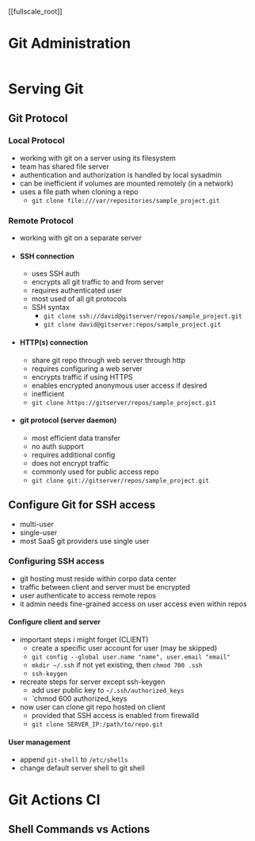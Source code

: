 [[fullscale_root]]

# Git Administration
```toc
```

# Serving Git
## Git Protocol
### Local Protocol
- working with git on a server using its filesystem
- team has shared file server
- authentication and authorization is handled by local sysadmin
- can be inefficient if volumes are mounted remotely (in a network)
- uses a file path when cloning a repo
	- `git clone file:///var/repositories/sample_project.git`
### Remote Protocol
- working with git on a separate server
- #### SSH connection
	- uses SSH auth
	- encrypts all git traffic to and from server
	- requires authenticated user
	- most used of all git protocols
	- SSH syntax
		- `git clone ssh://david@gitserver/repos/sample_project.git`
		- `git clone david@gitserver:repos/sample_project.git`
- #### HTTP(s) connection
	- share git repo through web server through http
	- requires configuring a web server
	- encrypts traffic if using HTTPS
	- enables encrypted anonymous user access if desired
	- inefficient
	- `git clone https://gitserver/repos/sample_project.git`
- #### git protocol (server daemon)
	- most efficient data transfer
	- no auth support
	- requires additional config
	- does not encrypt traffic
	- commonly used for public access repo
	- `git clone git://gitserver/repos/sample_project.git`

## Configure Git for SSH access
- multi-user
- single-user
- most SaaS git providers use single user

### Configuring SSH access
- git hosting must reside within corpo data center
- traffic between client and server must be encrypted
- user authenticate to access remote repos
- it admin needs fine-grained access on user access even within repos

#### Configure client and server
- important steps i might forget (CLIENT)
	- create a specific user account for user (may be skipped)
	- `git config --global user.name "name", user.email "email"`
	- `mkdir ~/.ssh` if not yet existing, then `chmod 700 .ssh`
	- `ssh-keygen`
- recreate steps for server except ssh-keygen
	- add user public key to `~/.ssh/authorized_keys`
	- `chmod 600 authorized_keys
- now user can clone git repo hosted on client
	- provided that SSH access is enabled from firewalld
	- `git clone SERVER_IP:/path/to/repo.git`
#### User management
- append `git-shell` to `/etc/shells`
- change default server shell to git shell


# Git Actions CI
## Shell Commands vs Actions